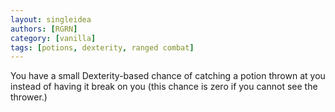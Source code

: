 ```yaml
---
layout: singleidea
authors: [RGRN]
category: [vanilla]
tags: [potions, dexterity, ranged combat]
---
```

You have a small Dexterity-based chance of catching a potion thrown at you instead of having it break on you (this chance is zero if you cannot see the thrower.)
